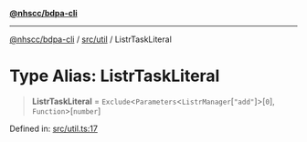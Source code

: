 [**@nhscc/bdpa-cli**](../../../README.md)

***

[@nhscc/bdpa-cli](../../../README.md) / [src/util](../README.md) / ListrTaskLiteral

# Type Alias: ListrTaskLiteral

> **ListrTaskLiteral** = `Exclude`\<`Parameters`\<`ListrManager`\[`"add"`\]\>\[`0`\], `Function`\>\[`number`\]

Defined in: [src/util.ts:17](https://github.com/nhscc/bdpa-cli/blob/c94db553ec39d857ac60551d2e8f859ed5e499b8/src/util.ts#L17)

